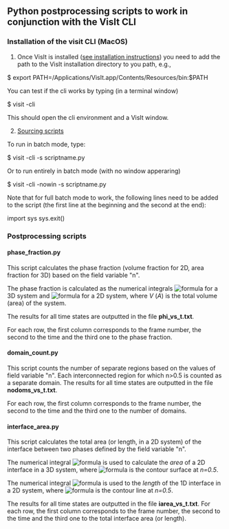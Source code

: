 ## Python postprocessing scripts to work in conjunction with the VisIt CLI

### Installation of the visit CLI (MacOS)

1) Once VisIt is installed ([see installation instructions](https://visit-sphinx-github-user-manual.readthedocs.io/en/develop/gui_manual/Intro/Installing_VisIt.html)) you need to add the path to the VisIt installation directory to you path, e.g.,

\$ export PATH=/Applications/VisIt.app/Contents/Resources/bin:$PATH

You can test if the cli works by typing (in a terminal window)

\$ visit -cli

This should open the cli environment and a VisIt window. 

2) [Sourcing scripts](https://www.visitusers.org/index.php?title=Using_CLI#Starting_the_CLI)

To run in batch mode, type:

\$ visit -cli -s scriptname.py

Or to run entirely in batch mode (with no window apperaring)

\$ visit -cli -nowin -s scriptname.py

Note that for full batch mode to work, the following lines need to be added to the script (the first line at the beginning and the second at the end):

import sys
sys.exit()

### Postprocessing scripts

#### phase_fraction.py

This script calculates the phase fraction (volume fraction for 2D, area fraction for 3D) based on the field variable "n". 

The phase fraction is calculated as the numerical integrals ![formula](https://render.githubusercontent.com/render/math?math=\phi=\frac{1}{V}\int_Vnd^3r) for 
a 3D system and ![formula](https://render.githubusercontent.com/render/math?math=\phi=\frac{1}{A}\int_An\,d^2r) for a 2D system, where *V* (*A*) is the total volume (area) of the system.

The results for all time states are outputted in the file **phi_vs_t.txt**.

For each row, the first column corresponds to the frame number, the second to the time and the third one to the phase fraction.

#### domain_count.py

This script counts the number of separate regions based on the values of field variable "n". Each interconnected region for which n>0.5 is counted as a separate domain. The 
results for all time states are outputted in the file **nodoms_vs_t.txt**.

For each row, the first column corresponds to the frame number, the second to the time and the third one to the number of domains.

#### interface_area.py

This script calculates the total area (or length, in a 2D system) of the interface between two phases defined by the field variable "n".   

The numerical integral ![formula](https://render.githubusercontent.com/render/math?math=A_{int}=2\int_{\delta\Omega}nd^2r) is used to calculate the *area* of a 2D interface 
in a 3D system, where ![formula](https://render.githubusercontent.com/render/math?math=\delta\Omega) is the contour surface at *n=0.5*.

The numerical integral ![formula](https://render.githubusercontent.com/render/math?math=L_{int}=2\int_{\delta%20l}ndr) is used to the *length* of the 1D 
interface in a 2D system, where ![formula](https://render.githubusercontent.com/render/math?math=\delta%20l) is the contour line at *n=0.5*.

The results for all time states are outputted in the file **iarea_vs_t.txt**. 
For each row, the first column corresponds to the frame number, the second to the time and the third one to the total interface area (or length).
